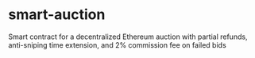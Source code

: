 # smart-auction
Smart contract for a decentralized Ethereum auction with partial refunds, anti-sniping time extension, and 2% commission fee on failed bids
